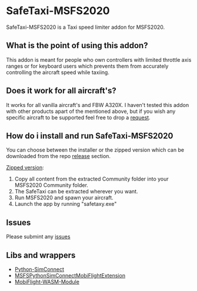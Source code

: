 # SafeTaxi-MSFS2020
SafeTaxi-MSFS2020 is a Taxi speed limiter addon for MSFS2020. 

## What is the point of using this addon?
This addon is meant for people who own controllers with limited throttle axis ranges or for keyboard users which prevents them from accurately controlling the aircraft speed while taxiing.

## Does it work for all aircraft's?
It works for all vanilla aircraft's and FBW A320X.
I haven't tested this addon with other products apart of the mentioned above, but if you wish any specific aircraft to be supported feel free to drop a [request](https://github.com/RushScript/SafeTaxi-MSFS2020/issues/new/choose).

## How do i install and run SafeTaxi-MSFS2020
You can choose between the installer or the zipped version which can be downloaded from the repo [release](https://github.com/RushScript/SafeTaxi-MSFS2020/releases) section.

[Zipped version](https://github.com/RushScript/SafeTaxi-MSFS2020/releases/download/zip/safetaxi-msfs2020.zip):
1. Copy all content from the extracted Community folder into your MSFS2020 Community folder.
2. The SafeTaxi can be extracted wherever you want.
3. Run MSFS2020 and spawn your aircraft.
4. Launch the app by running "safetaxy.exe"

## Issues
Please submint any [issues](https://github.com/RushScript/SafeTaxi-MSFS2020/issues/new)

## Libs and wrappers
- [Python-SimConnect](https://github.com/odwdinc/Python-SimConnect)
- [MSFSPythonSimConnectMobiFlightExtension](https://github.com/Koseng/MSFSPythonSimConnectMobiFlightExtension)
- [MobiFlight-WASM-Module](https://github.com/MobiFlight/MobiFlight-WASM-Module)
